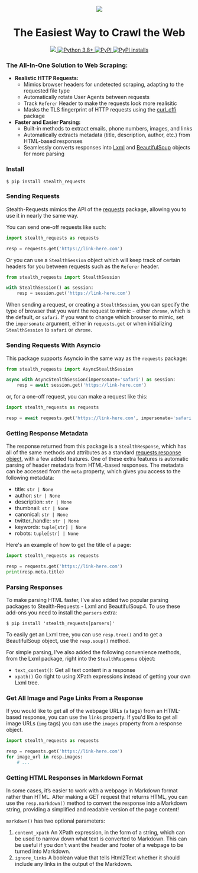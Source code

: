 <p align="center">
    <img src="https://github.com/jpjacobpadilla/Stealth-Requests/blob/0572cdf58d141239e945a1562490b1d00054379c/logo.png?raw=true">
</p>

<h1 align="center">The Easiest Way to Crawl the Web</h1>

<p align="center">
    <a href="https://github.com/jpjacobpadilla/stealth-requests/blob/main/LICENSE">
        <img src="https://img.shields.io/github/license/jpjacobpadilla/stealth-requests.svg?color=green">
    </a>
    <a href="https://www.python.org/">
        <img src="https://img.shields.io/badge/python-3.8%2B-green" alt="Python 3.8+">
    </a>
    <a href="https://pypi.org/project/stealth-requests/">
        <img alt="PyPI" src="https://img.shields.io/pypi/v/stealth-requests.svg?color=green">
    </a>
    <a href="https://pepy.tech/project/stealth-requests">
        <img alt="PyPI installs" src="https://img.shields.io/pepy/dt/stealth-requests?label=pypi%20installs&color=green">
    </a>
</p>


### The All-In-One Solution to Web Scraping:
- **Realistic HTTP Requests:**
    - Mimics browser headers for undetected scraping, adapting to the requested file type
    - Automatically rotate User Agents between requests
    - Track `Referer` Header to make the requests look more realisitic
    - Masks the TLS fingerprint of HTTP requests using the [curl_cffi](https://curl-cffi.readthedocs.io/en/latest/) package
- **Faster and Easier Parsing:**
    - Built-in methods to extract emails, phone numbers, images, and links
    - Automatically extracts metadata (title, description, author, etc.) from HTML-based responses
    - Seamlessly converts responses into [Lxml](https://lxml.de/apidoc/lxml.html) and [BeautifulSoup](https://beautiful-soup-4.readthedocs.io/en/latest/) objects for more parsing

### Install

```
$ pip install stealth_requests
```

### Sending Requests

Stealth-Requests mimics the API of the [requests](https://requests.readthedocs.io/en/latest/) package, allowing you to use it in nearly the same way.

You can send one-off requests like such:

```python
import stealth_requests as requests

resp = requests.get('https://link-here.com')
```

Or you can use a `StealthSession` object which will keep track of certain headers for you between requests such as the `Referer` header.

```python
from stealth_requests import StealthSession

with StealthSession() as session:
    resp = session.get('https://link-here.com')
```

When sending a request, or creating a `StealthSession`, you can specify the type of browser that you want the request to mimic - either `chrome`, which is the default, or `safari`. If you want to change which browser to mimic, set the `impersonate` argument, either in `requests.get` or when initializing `StealthSession` to `safari` or `chrome`.

### Sending Requests With Asyncio

This package supports Asyncio in the same way as the `requests` package:

```python
from stealth_requests import AsyncStealthSession

async with AsyncStealthSession(impersonate='safari') as session:
    resp = await session.get('https://link-here.com')
```

or, for a one-off request, you can make a request like this:

```python
import stealth_requests as requests

resp = await requests.get('https://link-here.com', impersonate='safari')
```

### Getting Response Metadata

The response returned from this package is a `StealthResponse`, which has all of the same methods and attributes as a standard [requests response object](https://requests.readthedocs.io/en/latest/api/#requests.Response), with a few added features. One of these extra features is automatic parsing of header metadata from HTML-based responses. The metadata can be accessed from the `meta` property, which gives you access to the following metadata:

- title: `str | None`
- author: `str | None`
- description: `str | None`
- thumbnail: `str | None`
- canonical: `str | None`
- twitter_handle: `str | None`
- keywords: `tuple[str] | None`
- robots: `tuple[str] | None`

Here's an example of how to get the title of a page:

```python
import stealth_requests as requests

resp = requests.get('https://link-here.com')
print(resp.meta.title)
```

### Parsing Responses

To make parsing HTML faster, I've also added two popular parsing packages to Stealth-Requests - Lxml and BeautifulSoup4. To use these add-ons you need to install the `parsers` extra: 

```
$ pip install 'stealth_requests[parsers]'
```

To easily get an Lxml tree, you can use `resp.tree()` and to get a BeautifulSoup object, use the `resp.soup()` method.

For simple parsing, I've also added the following convenience methods, from the Lxml package, right into the `StealthResponse` object:

- `text_content()`: Get all text content in a response
- `xpath()` Go right to using XPath expressions instead of getting your own Lxml tree.

### Get All Image and Page Links From a Response

If you would like to get all of the webpage URLs (`a` tags) from an HTML-based response, you can use the `links` property. If you'd like to get all image URLs (`img` tags) you can use the `images` property from a response object.

```python
import stealth_requests as requests

resp = requests.get('https://link-here.com')
for image_url in resp.images:
    # ...
```


### Getting HTML Responses in Markdown Format

In some cases, it’s easier to work with a webpage in Markdown format rather than HTML. After making a GET request that returns HTML, you can use the `resp.markdown()` method to convert the response into a Markdown string, providing a simplified and readable version of the page content!

`markdown()` has two optional parameters:

1. `content_xpath` An XPath expression, in the form of a string, which can be used to narrow down what text is converted to Markdown. This can be useful if you don't want the header and footer of a webpage to be turned into Markdown.
2. `ignore_links` A boolean value that tells Html2Text whether it should include any links in the output of the Markdown.
